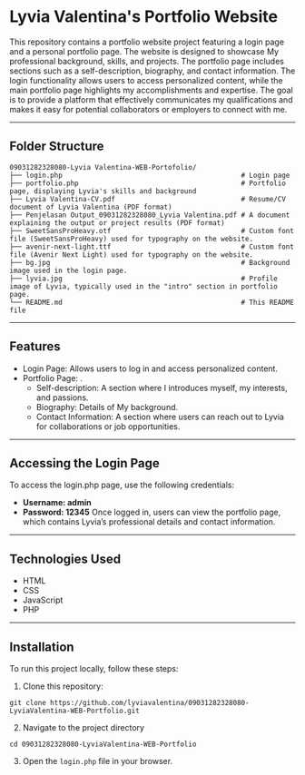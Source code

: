 # Lyvia Valentina's Portfolio Website

This repository contains a portfolio website project featuring a login page and a personal portfolio page. The website is designed to showcase My professional background, skills, and projects. The portfolio page includes sections such as a self-description, biography, and contact information. The login functionality allows users to access personalized content, while the main portfolio page highlights my accomplishments and expertise. The goal is to provide a platform that effectively communicates my qualifications and makes it easy for potential collaborators or employers to connect with me.

---

## Folder Structure
```
09031282328080-Lyvia Valentina-WEB-Portofolio/
├── login.php                                            # Login page
├── portfolio.php                                        # Portfolio page, displaying Lyvia's skills and background
├── Lyvia Valentina-CV.pdf                               # Resume/CV document of Lyvia Valentina (PDF format)
├── Penjelasan Output_09031282328080_Lyvia Valentina.pdf # A document explaining the output or project results (PDF format)
├── SweetSansProHeavy.otf                                # Custom font file (SweetSansProHeavy) used for typography on the website.
├── avenir-next-light.ttf                                # Custom font file (Avenir Next Light) used for typography on the website.
├── bg.jpg                                               # Background image used in the login page.
├── lyvia.jpg                                            # Profile image of Lyvia, typically used in the "intro" section in portfolio page.
└── README.md                                            # This README file
```

---

## Features
* Login Page: Allows users to log in and access personalized content.
* Portfolio Page: .
  * Self-description: A section where I introduces myself, my interests, and passions.
  * Biography: Details of My background.
  * Contact Information: A section where users can reach out to Lyvia for collaborations or job opportunities.

 ---
 
## Accessing the Login Page
To access the login.php page, use the following credentials:

- **Username: admin**
- **Password: 12345**
Once logged in, users can view the portfolio page, which contains Lyvia’s professional details and contact information.

---

## Technologies Used
* HTML
* CSS
* JavaScript
* PHP
---

## Installation
To run this project locally, follow these steps:
1. Clone this repository:
```
git clone https://github.com/lyviavalentina/09031282328080-LyviaValentina-WEB-Portfolio.git
```
2. Navigate to the project directory
```
cd 09031282328080-LyviaValentina-WEB-Portfolio
```
3. Open the ```login.php``` file in your browser.

